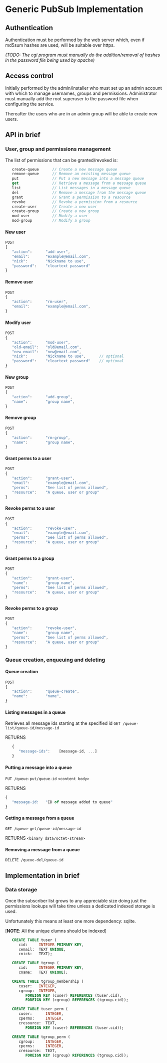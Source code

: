# Generic PubSub Implementation

## Authentication
Authentication must be performed by the web server which, even if md5sum
hashes are used, will be suitable over https.

*(TODO: The cgi program must manually do the addition/removal of hashes in
the password file being used by apache)*


## Access control
Initially performed by the admin/installer who must set up an admin
account with which to manage usernames, groups and permissions.
Administrator must manually add the root superuser to the password file
when configuring the service.

Thereafter the users who are in an admin group will be able to create new
users.

## API in brief

### User, group and permissions management
The list of permissions that can be granted/revoked is:
```javascript
   create-queue      // Create a new message queue
   remove-queue      // Remove an existing message queue
   put               // Put a new message into a message queue
   get               // Retrieve a message from a message queue
   list              // List messages in a message queue
   del               // Remove a message from the message queue
   grant             // Grant a permission to a resource
   revoke            // Revoke a permission from a resource
   create-user       // Create a new user
   create-group      // Create a new group
   mod-user          // Modify a user
   mod-group         // Modify a group
```
#### New user
```javascript
POST
{
   "action":      "add-user",
   "email":       "example@email.com",
   "nick":        "Nickname to use",
   "password":    "cleartext password"
}
```

#### Remove user
```javascript
POST
{
   "action":      "rm-user",
   "email":       "example@email.com",
}
```

#### Modify user
```javascript
POST
{
   "action":      "mod-user",
   "old-email":   "old@email.com",
   "new-email":   "new@email.com",
   "nick":        "Nickname to use",      // optional
   "password":    "cleartext password"    // optional
}
```

#### New group
```javascript
POST
{
   "action":      "add-group",
   "name":        "group name",
}
```

#### Remove group
```javascript
POST
{
   "action":      "rm-group",
   "name":        "group name",
}
```

#### Grant perms to a user
```javascript
POST
{
   "action":      "grant-user",
   "email":       "example@email.com",
   "perms":       "See list of perms allowed",
   "resource":    "A queue, user or group"
}
```

#### Revoke perms to a user
```javascript
POST
{
   "action":      "revoke-user",
   "email":       "example@email.com",
   "perms":       "See list of perms allowed",
   "resource":    "A queue, user or group"
}
```

#### Grant perms to a group
```javascript
POST
{
   "action":      "grant-user",
   "name":        "group name",
   "perms":       "See list of perms allowed",
   "resource":    "A queue, user or group"
}
```

#### Revoke perms to a group
```javascript
POST
{
   "action":      "revoke-user",
   "name":        "group name",
   "perms":       "See list of perms allowed",
   "resource":    "A queue, user or group"
}
```

### Queue creation, enqueuing and deleting
#### Queue creation
```javascript
POST
{
   "action":      "queue-create",
   "name":        "name",
}
```

#### Listing messages in a queue
Retrieves all message ids starting at the specified id
`GET /queue-list/queue-id/message-id`

RETURNS
```javascript
   {
      "message-ids":    [message-id, ...]
   }
```

#### Putting a message into a queue
`PUT /queue-put/queue-id`
`<content body>`

RETURNS
```javascript
{
   "message-id:   "ID of message added to queue"
}
```

#### Getting a message from a queue
`GET /queue-get/queue-id/message-id`

RETURNS
`<binary data/octet-stream>`


#### Removing a message from a queue
`DELETE /queue-del/queue-id`



## Implementation in brief

### Data storage
Once the subscriber list grows to any appreciable size doing just the
permissions lookups will take time unless a dedicated indexed storage is used.

Unfortunately this means at least one more dependency: sqlite.

[**NOTE**: All the unique clumns should be indexed]

```SQL
   CREATE TABLE tuser (
      cid:     INTEGER PRIMARY KEY,
      cemail:  TEXT UNIQUE,
      cnick:   TEXT);

   CREATE TABLE tgroup (
      cid:     INTEGER PRIMARY KEY,
      cname:   TEXT UNIQUE);

   CREATE TABLE tgroup_membership (
      cuser:   INTEGER,
      cgroup:  INTEGER,
         FOREIGN KEY (cuser) REFERENCES (tuser.cid),
         FOREIGN KEY (cgroup) REFERENCES (tgroup.cid));

   CREATE TABLE tuser_perm (
      cuser:      INTEGER,
      cperms:     INTEGER,
      cresource:  TEXT,
         FOREIGN KEY (cuser) REFERENCES (tuser.cid));

   CREATE TABLE tgroup_perm (
      cgroup:     INTEGER,
      cperms:     INTEGER,
      cresource:  TEXT,
         FOREIGN KEY (cgroup) REFERENCES (tgroup.cid));

```

